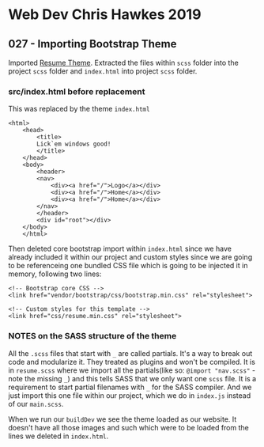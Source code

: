 # Web Dev Chris Hawkes 2019

## 027 - Importing Bootstrap Theme

Imported [Resume Theme](https://startbootstrap.com/themes/resume/). Extracted the files within `scss` folder into the project `scss` folder and `index.html` into project `scss` folder.

### src/index.html before replacement

This was replaced by the theme `index.html`

    <html>
        <head>
            <title>
            Lick`em windows good!
            </title>
        </head>
        <body>
            <header>
            <nav>
                <div><a href="/">Logo</a></div>
                <div><a href="/">Home</a></div>
                <div><a href="/">Home</a></div>
            </nav>
            </header>
            <div id="root"></div>
        </body>
        </html>

Then deleted core bootstrap import within `index.html` since we have already included it within our project and custom styles since we are going to be referenceing one bundled CSS file which is going to be injected it in memory, following two lines:

    <!-- Bootstrap core CSS -->
    <link href="vendor/bootstrap/css/bootstrap.min.css" rel="stylesheet">

    <!-- Custom styles for this template -->
    <link href="css/resume.min.css" rel="stylesheet">

### NOTES on the SASS structure of the theme

All the `.scss` files that start with `_` are called partials. It's a way to break out code and modularize it. They treated as plugins and won't be compiled. It is in `resume.scss` where we import all the partials(like so: `@import "nav.scss"` - note the missing `_`) and this tells SASS that we only want one `scss` file. It is a requirement to start partial filenames with `_` for the SASS compiler. And we just import this one file within our project, which we do in `index.js` instead of our `main.scss`.

When we run our `buildDev` we see the theme loaded as our website. It doesn't have all those images and such which were to be loaded from the lines we deleted in `index.html`.